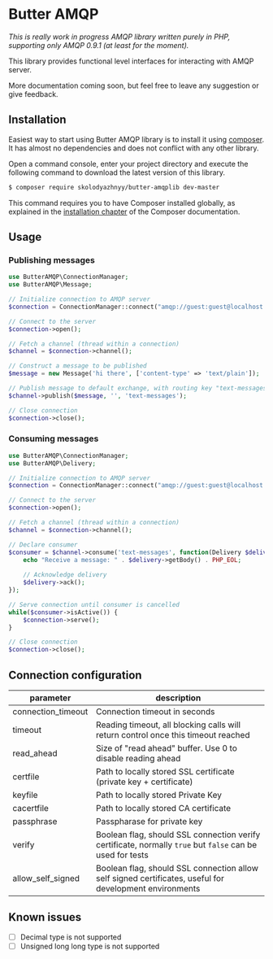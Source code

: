 # Butter AMQP

_This is really work in progress AMQP library written purely in PHP, supporting only AMQP 0.9.1 (at least for the moment)._
 
This library provides functional level interfaces for interacting with AMQP server.

More documentation coming soon, but feel free to leave any suggestion or give feedback.

## Installation

Easiest way to start using Butter AMQP library is to install it using [composer](https://getcomposer.org/doc/00-intro.md#introduction). 
It has almost no dependencies and does not conflict with any other library.

Open a command console, enter your project directory and execute the following command to download the latest version of this library.

```bash
$ composer require skolodyazhnyy/butter-amqplib dev-master
```

This command requires you to have Composer installed globally, as explained in the  [installation chapter](https://getcomposer.org/doc/00-intro.md)
of the Composer documentation.

## Usage

### Publishing messages

```php
use ButterAMQP\ConnectionManager;
use ButterAMQP\Message;

// Initialize connection to AMQP server
$connection = ConnectionManager::connect("amqp://guest:guest@localhost:5672/");

// Connect to the server
$connection->open();

// Fetch a channel (thread within a connection)
$channel = $connection->channel();

// Construct a message to be published
$message = new Message('hi there', ['content-type' => 'text/plain']);

// Publish message to default exchange, with routing key "text-messages".
$channel->publish($message, '', 'text-messages');

// Close connection
$connection->close();
```

### Consuming messages

```php
use ButterAMQP\ConnectionManager;
use ButterAMQP\Delivery;

// Initialize connection to AMQP server
$connection = ConnectionManager::connect("amqp://guest:guest@localhost:5672/");

// Connect to the server
$connection->open();

// Fetch a channel (thread within a connection)
$channel = $connection->channel();

// Declare consumer
$consumer = $channel->consume('text-messages', function(Delivery $delivery) {
    echo "Receive a message: " . $delivery->getBody() . PHP_EOL;
    
    // Acknowledge delivery
    $delivery->ack();
});

// Serve connection until consumer is cancelled
while($consumer->isActive()) {
    $connection->serve();
}

// Close connection
$connection->close();
```

## Connection configuration

| parameter          | description                                                                       |
|--------------------|-----------------------------------------------------------------------------------|
| connection_timeout | Connection timeout in seconds                                                     |
| timeout            | Reading timeout, all blocking calls will return control once this timeout reached |
| read_ahead         | Size of "read ahead" buffer. Use 0 to disable reading ahead                       |
| certfile           | Path to locally stored SSL certificate (private key + certificate)                |
| keyfile            | Path to locally stored Private Key                                                |
| cacertfile         | Path to locally stored CA certificate                                             |
| passphrase         | Passpharase for private key                                                       |
| verify             | Boolean flag, should SSL connection verify certificate, normally `true` but `false` can be used for tests |
| allow_self_signed  | Boolean flag, should SSL connection allow self signed certificates, useful for development environments   |

## Known issues

- [ ] Decimal type is not supported
- [ ] Unsigned long long type is not supported
